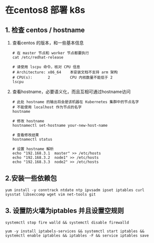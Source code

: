 # 在centos8 部署 k8s

## 1. 检查 centos / hostname
1. 查看centos 的版本，和一些基本信息
    ```
    # 在 master 节点和 worker 节点都要执行
    cat /etc/redhat-release

    # 请使用 lscpu 命令，核对 CPU 信息
    # Architecture: x86_64    本安装文档不支持 arm 架构
    # CPU(s):       2         CPU 内核数量不能低于 2
    lscpu
    ```
2. 查看hostname，必要语义化，而且互相可通过hostname访问
    ```
    # 此处 hostname 的输出将会是该机器在 Kubernetes 集群中的节点名字
    # 不能使用 localhost 作为节点的名字
    hostname

    # 修改 hostname
    hostnamectl set-hostname your-new-host-name

    # 查看修改结果
    hostnamectl status

    # 设置 hostname 解析
    echo "192.168.3.1  master" >> /etc/hosts
    echo "192.168.3.2  node1" >> /etc/hosts
    echo "192.168.3.3  node2" >> /etc/hosts
    ```

## 2.安装一些依赖包
```
yum install -y conntrack ntdate ntp ipvsadm ipset iptables curl sysstat libseccomp wget vim net-tools git
```
## 3. 设置防火墙为iptables 并且设置空规则
```
systemctl stop fire walld && systemctl disable firewalld

yum -y install iptabels-services && systemctl start iptables && systemctl enable iptables && iptables -F && service iptables save
```